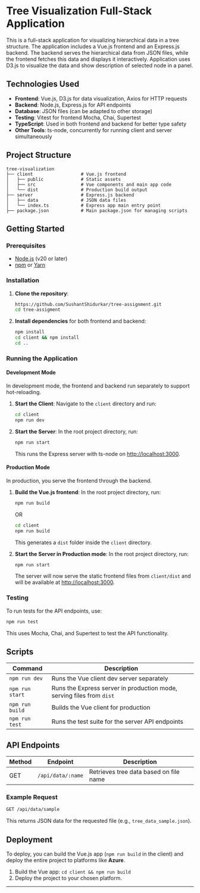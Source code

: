 # Tree Visualization Full-Stack Application

This is a full-stack application for visualizing hierarchical data in a tree structure. The application includes a Vue.js frontend and an Express.js backend. The backend serves the hierarchical data from JSON files, while the frontend fetches this data and displays it interactively.
Application uses D3.js to visualize the data and show description of selected node in a panel.

## Technologies Used

- **Frontend**: Vue.js, D3.js for data visualization, Axios for HTTP requests
- **Backend**: Node.js, Express.js for API endpoints
- **Database**: JSON files (can be adapted to other storage)
- **Testing**: Vitest for frontend Mocha, Chai, Supertest
- **TypeScript**: Used in both frontend and backend for better type safety
- **Other Tools**: ts-node, concurrently for running client and server simultaneously

## Project Structure

```
tree-visualization
├── client                  # Vue.js frontend
│   ├── public              # Static assets
│   ├── src                 # Vue components and main app code
│   └── dist                # Production build output
├── server                  # Express.js backend
│   ├── data                # JSON data files
│   └── index.ts            # Express app main entry point
├── package.json            # Main package.json for managing scripts

```

## Getting Started

### Prerequisites

- [Node.js](https://nodejs.org/en/) (v20 or later)
- [npm](https://www.npmjs.com/) or [Yarn](https://yarnpkg.com/)

### Installation

1. **Clone the repository**:
   ```bash
   https://github.com/SushantShidurkar/tree-assignment.git
   cd tree-assigment
   ```

2. **Install dependencies** for both frontend and backend:
   ```bash
   npm install
   cd client && npm install
   cd ..
   ```

### Running the Application

#### Development Mode

In development mode, the frontend and backend run separately to support hot-reloading.

1. **Start the Client**:
   Navigate to the `client` directory and run:
   ```bash
   cd client
   npm run dev
   ```

2. **Start the Server**:
   In the root project directory, run:
   ```bash
   npm run start
   ```

   This runs the Express server with ts-node on [http://localhost:3000](http://localhost:3000).

#### Production Mode

In production, you serve the frontend through the backend.

1. **Build the Vue.js frontend**:
   In the root project directory, run:
   ```bash
   npm run build
   ```    
    OR
   ```bash
   cd client
   npm run build
   ```

   This generates a `dist` folder inside the `client` directory.

2. **Start the Server in Production mode**:
   In the root project directory, run:
   ```bash
   npm run start
   ```

   The server will now serve the static frontend files from `client/dist` and will be available at [http://localhost:3000](http://localhost:3000).

### Testing

To run tests for the API endpoints, use:

```bash
npm run test
```

This uses Mocha, Chai, and Supertest to test the API functionality.

## Scripts

| Command            | Description                                                              |
|--------------------|--------------------------------------------------------------------------|
| `npm run dev`      | Runs the Vue client dev server separately                                |
| `npm run start`    | Runs the Express server in production mode, serving files from `dist`    |
| `npm run build`    | Builds the Vue client for production                                     |
| `npm run test`     | Runs the test suite for the server API endpoints                         |

## API Endpoints

| Method | Endpoint          | Description                             |
|--------|--------------------|-----------------------------------------|
| GET    | `/api/data/:name` | Retrieves tree data based on file name  |

### Example Request

```bash
GET /api/data/sample
```

This returns JSON data for the requested file (e.g., `tree_data_sample.json`).

## Deployment

To deploy, you can build the Vue.js app (`npm run build` in the client) and deploy the entire project to platforms like **Azure**.

1. Build the Vue app: `cd client && npm run build`
2. Deploy the project to your chosen platform.

---